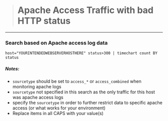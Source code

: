 ># Apache Access Traffic with bad HTTP status
-----

### Search based on Apache access log data

```
host="YOURINTENDEDWEBSERVERHOSTHERE" status>300 | timechart count BY status
```

##### Notes:
- `sourcetype` should be set to `access_*` or `access_combined` when monitoring apache logs
- `sourcetype` not specified in this search as the only traffic for this host was apache access logs
- specify the `sourcetype` in order to further restrict data to specific apache access (or what works for your environment)
- Replace items in all CAPS with your value(s)